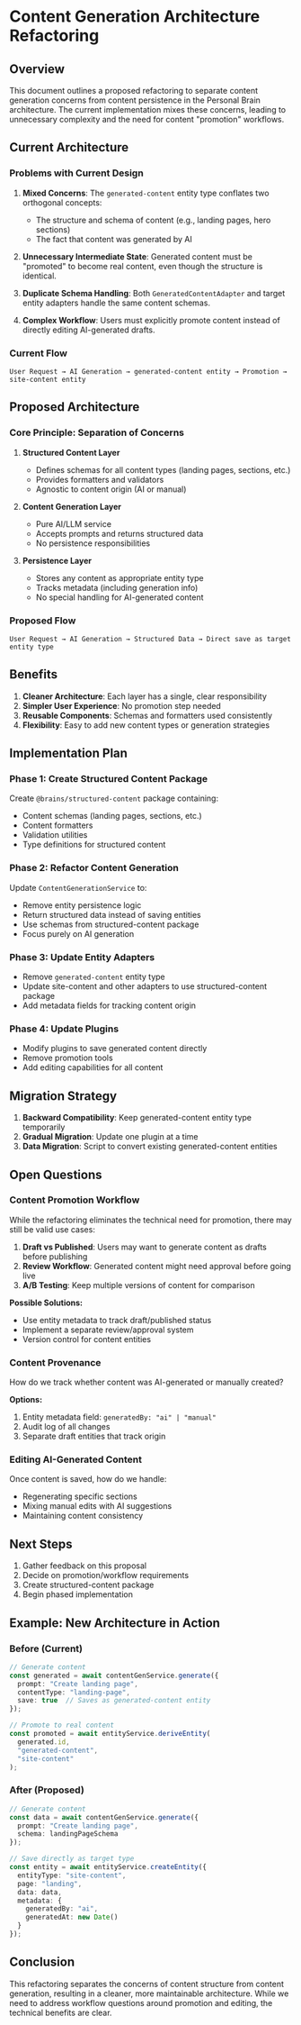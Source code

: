 # Content Generation Architecture Refactoring

## Overview

This document outlines a proposed refactoring to separate content generation concerns from content persistence in the Personal Brain architecture. The current implementation mixes these concerns, leading to unnecessary complexity and the need for content "promotion" workflows.

## Current Architecture

### Problems with Current Design

1. **Mixed Concerns**: The `generated-content` entity type conflates two orthogonal concepts:
   - The structure and schema of content (e.g., landing pages, hero sections)
   - The fact that content was generated by AI

2. **Unnecessary Intermediate State**: Generated content must be "promoted" to become real content, even though the structure is identical.

3. **Duplicate Schema Handling**: Both `GeneratedContentAdapter` and target entity adapters handle the same content schemas.

4. **Complex Workflow**: Users must explicitly promote content instead of directly editing AI-generated drafts.

### Current Flow

```
User Request → AI Generation → generated-content entity → Promotion → site-content entity
```

## Proposed Architecture

### Core Principle: Separation of Concerns

1. **Structured Content Layer**
   - Defines schemas for all content types (landing pages, sections, etc.)
   - Provides formatters and validators
   - Agnostic to content origin (AI or manual)

2. **Content Generation Layer**
   - Pure AI/LLM service
   - Accepts prompts and returns structured data
   - No persistence responsibilities

3. **Persistence Layer**
   - Stores any content as appropriate entity type
   - Tracks metadata (including generation info)
   - No special handling for AI-generated content

### Proposed Flow

```
User Request → AI Generation → Structured Data → Direct save as target entity type
```

## Benefits

1. **Cleaner Architecture**: Each layer has a single, clear responsibility
2. **Simpler User Experience**: No promotion step needed
3. **Reusable Components**: Schemas and formatters used consistently
4. **Flexibility**: Easy to add new content types or generation strategies

## Implementation Plan

### Phase 1: Create Structured Content Package

Create `@brains/structured-content` package containing:
- Content schemas (landing pages, sections, etc.)
- Content formatters
- Validation utilities
- Type definitions for structured content

### Phase 2: Refactor Content Generation

Update `ContentGenerationService` to:
- Remove entity persistence logic
- Return structured data instead of saving entities
- Use schemas from structured-content package
- Focus purely on AI generation

### Phase 3: Update Entity Adapters

- Remove `generated-content` entity type
- Update site-content and other adapters to use structured-content package
- Add metadata fields for tracking content origin

### Phase 4: Update Plugins

- Modify plugins to save generated content directly
- Remove promotion tools
- Add editing capabilities for all content

## Migration Strategy

1. **Backward Compatibility**: Keep generated-content entity type temporarily
2. **Gradual Migration**: Update one plugin at a time
3. **Data Migration**: Script to convert existing generated-content entities

## Open Questions

### Content Promotion Workflow

While the refactoring eliminates the technical need for promotion, there may still be valid use cases:

1. **Draft vs Published**: Users may want to generate content as drafts before publishing
2. **Review Workflow**: Generated content might need approval before going live
3. **A/B Testing**: Keep multiple versions of content for comparison

**Possible Solutions:**
- Use entity metadata to track draft/published status
- Implement a separate review/approval system
- Version control for content entities

### Content Provenance

How do we track whether content was AI-generated or manually created?

**Options:**
1. Entity metadata field: `generatedBy: "ai" | "manual"`
2. Audit log of all changes
3. Separate draft entities that track origin

### Editing AI-Generated Content

Once content is saved, how do we handle:
- Regenerating specific sections
- Mixing manual edits with AI suggestions
- Maintaining content consistency

## Next Steps

1. Gather feedback on this proposal
2. Decide on promotion/workflow requirements
3. Create structured-content package
4. Begin phased implementation

## Example: New Architecture in Action

### Before (Current)
```typescript
// Generate content
const generated = await contentGenService.generate({
  prompt: "Create landing page",
  contentType: "landing-page",
  save: true  // Saves as generated-content entity
});

// Promote to real content
const promoted = await entityService.deriveEntity(
  generated.id,
  "generated-content", 
  "site-content"
);
```

### After (Proposed)
```typescript
// Generate content  
const data = await contentGenService.generate({
  prompt: "Create landing page",
  schema: landingPageSchema
});

// Save directly as target type
const entity = await entityService.createEntity({
  entityType: "site-content",
  page: "landing",
  data: data,
  metadata: {
    generatedBy: "ai",
    generatedAt: new Date()
  }
});
```

## Conclusion

This refactoring separates the concerns of content structure from content generation, resulting in a cleaner, more maintainable architecture. While we need to address workflow questions around promotion and editing, the technical benefits are clear.